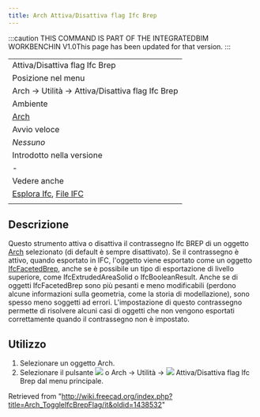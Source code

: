```yaml
---
title: Arch Attiva/Disattiva flag Ifc Brep
---
```


:::caution
THIS COMMAND IS PART OF THE INTEGRATEDBIM WORKBENCHIN V1.0This page has been updated for that version.
:::

|                                                                                                   |
| ------------------------------------------------------------------------------------------------- |
| Attiva/Disattiva flag Ifc Brep                                                                    |
| Posizione nel menu                                                                                |
| Arch → Utilità → Attiva/Disattiva flag Ifc Brep                                                   |
| Ambiente                                                                                          |
| [Arch](/Arch_Workbench/it "Arch Workbench/it")                                                    |
| Avvio veloce                                                                                      |
| _Nessuno_                                                                                         |
| Introdotto nella versione                                                                         |
| -                                                                                                 |
| Vedere anche                                                                                      |
| [Esplora Ifc](/Arch_IfcExplorer/it "Arch IfcExplorer/it"), [File IFC](/Arch_IFC/it "Arch IFC/it") |
|                                                                                                   |

## Descrizione

Questo strumento attiva o disattiva il contrassegno Ifc BREP di un oggetto [Arch](/Arch_Workbench/it "Arch Workbench/it") selezionato (di default è sempre disattivato). Se il contrassegno è attivo, quando esportato in IFC, l'oggetto viene esportato come un oggetto [IfcFacetedBrep](http://www.buildingsmart-tech.org/ifc/IFC4/final/html/schema/ifcgeometricmodelresource/lexical/ifcfacetedbrep.htm), anche se è possibile un tipo di esportazione di livello superiore, come IfcExtrudedAreaSolid o IfcBooleanResult. Anche se di oggetti IfcFacetedBrep sono più pesanti e meno modificabili (perdono alcune informazioni sulla geometria, come la storia di modellazione), sono spesso meno soggetti ad errori. L'impostazione di questo contrassegno permette di risolvere alcuni casi di oggetti che non vengono esportati correttamente quando il contrassegno non è impostato.

## Utilizzo

1. Selezionare un oggetto Arch.
2. Selezionare il pulsante ![](/images/Arch_ToggleIfcBrepFlag.svg) o Arch → Utilità → ![](/images/Arch_ToggleIfcBrepFlag.svg) Attiva/Disattiva flag Ifc Brep dal menu principale.

Retrieved from "<http://wiki.freecad.org/index.php?title=Arch_ToggleIfcBrepFlag/it&oldid=1438532>"
